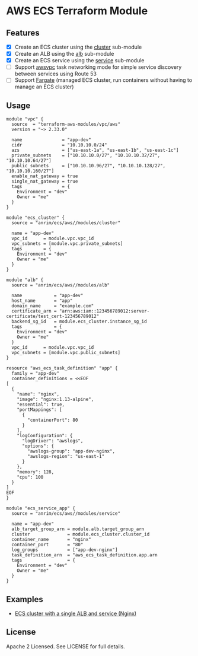 # AWS ECS Terraform Module

## Features
* [x] Create an ECS cluster using the [cluster](https://github.com/anrim/terraform-aws-ecs/tree/master/modules/cluster) sub-module
* [x] Create an ALB using the [alb](https://github.com/anrim/terraform-aws-ecs/tree/master/modules/alb) sub-module
* [x] Create an ECS service using the [service](https://github.com/anrim/terraform-aws-ecs/tree/master/modules/service) sub-module
* [ ] Support [awsvpc](https://docs.aws.amazon.com/AmazonECS/latest/developerguide/task-networking.html) task networking mode for simple service discovery between services using Route 53
* [ ] Support [Fargate](https://aws.amazon.com/fargate/) (managed ECS cluster, run containers without having to manage an ECS cluster)

## Usage
```
module "vpc" {
  source  = "terraform-aws-modules/vpc/aws"
  version = "~> 2.33.0"

  name               = "app-dev"
  cidr               = "10.10.10.0/24"
  azs                = ["us-east-1a", "us-east-1b", "us-east-1c"]
  private_subnets    = ["10.10.10.0/27", "10.10.10.32/27", "10.10.10.64/27"]
  public_subnets     = ["10.10.10.96/27", "10.10.10.128/27", "10.10.10.160/27"]
  enable_nat_gateway = true
  single_nat_gateway = true
  tags               = {
    Environment = "dev"
    Owner = "me"
  }
}

module "ecs_cluster" {
  source = "anrim/ecs/aws//modules/cluster"

  name = "app-dev"
  vpc_id      = module.vpc.vpc_id
  vpc_subnets = [module.vpc.private_subnets]
  tags        = {
    Environment = "dev"
    Owner = "me"
  }
}

module "alb" {
  source = "anrim/ecs/aws//modules/alb"

  name            = "app-dev"
  host_name       = "app"
  domain_name     = "example.com"
  certificate_arn = "arn:aws:iam::123456789012:server-certificate/test_cert-123456789012"
  backend_sg_id   = module.ecs_cluster.instance_sg_id
  tags            = {
    Environment = "dev"
    Owner = "me"
  }
  vpc_id      = module.vpc.vpc_id
  vpc_subnets = [module.vpc.public_subnets]
}

resource "aws_ecs_task_definition" "app" {
  family = "app-dev"
  container_definitions = <<EOF
[
  {
    "name": "nginx",
    "image": "nginx:1.13-alpine",
    "essential": true,
    "portMappings": [
      {
        "containerPort": 80
      }
    ],
    "logConfiguration": {
      "logDriver": "awslogs",
      "options": {
        "awslogs-group": "app-dev-nginx",
        "awslogs-region": "us-east-1"
      }
    },
    "memory": 128,
    "cpu": 100
  }
]
EOF
}

module "ecs_service_app" {
  source = "anrim/ecs/aws//modules/service"

  name = "app-dev"
  alb_target_group_arn = module.alb.target_group_arn
  cluster              = module.ecs_cluster.cluster_id
  container_name       = "nginx"
  container_port       = "80"
  log_groups           = ["app-dev-nginx"]
  task_definition_arn  = "aws_ecs_task_definition.app.arn
  tags                 = {
    Environment = "dev"
    Owner = "me"
  }
}
```

## Examples
* [ECS cluster with a single ALB and service (Nginx)](https://github.com/anrim/terraform-aws-ecs/tree/master/examples/ecs-alb-single-svc)

## License
Apache 2 Licensed. See LICENSE for full details.
